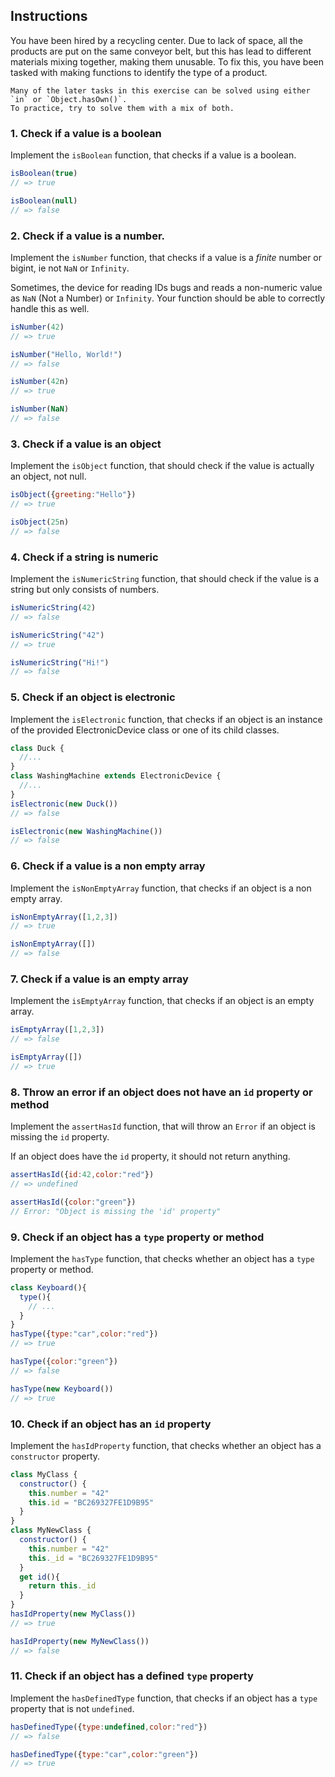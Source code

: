 ## Instructions

You have been hired by a recycling center.
Due to lack of space, all the products are put on the same conveyor belt, but this has lead to different materials mixing together, making them unusable.
To fix this, you have been tasked with making functions to identify the type of a product.

~~~~exercism/note
Many of the later tasks in this exercise can be solved using either `in` or `Object.hasOwn()`.
To practice, try to solve them with a mix of both.
~~~~
### 1. Check if a value is a boolean

Implement the `isBoolean` function, that checks if a value is a boolean.

```javascript
isBoolean(true)
// => true

isBoolean(null)
// => false
```

### 2. Check if a value is a number.

Implement the `isNumber` function, that checks if a value is a _finite_ number or bigint, ie not `NaN` or `Infinity`.

Sometimes, the device for reading IDs bugs and reads a non-numeric value as `NaN` (Not a Number) or `Infinity`.
Your function should be able to correctly handle this as well.

```javascript
isNumber(42)
// => true

isNumber("Hello, World!")
// => false

isNumber(42n)
// => true

isNumber(NaN)
// => false
```

### 3. Check if a value is an object

Implement the `isObject` function, that should check if the value is actually an object, not null.

```javascript
isObject({greeting:"Hello"})
// => true

isObject(25n)
// => false
```

### 4. Check if a string is numeric

Implement the `isNumericString` function, that should check if the value is a string but only consists of numbers.

```javascript
isNumericString(42)
// => false

isNumericString("42")
// => true

isNumericString("Hi!")
// => false

```

### 5. Check if an object is electronic

Implement the `isElectronic` function, that checks if an object is an instance of the provided ElectronicDevice class or one of its child classes.

```javascript
class Duck {
  //...
}
class WashingMachine extends ElectronicDevice {
  //...
}
isElectronic(new Duck())
// => false

isElectronic(new WashingMachine())
// => false
```

### 6. Check if a value is a non empty array

Implement the `isNonEmptyArray` function, that checks if an object is a non empty array.

```javascript
isNonEmptyArray([1,2,3])
// => true

isNonEmptyArray([])
// => false
```

### 7. Check if a value is an empty array

Implement the `isEmptyArray` function, that checks if an object is an empty array.
```javascript
isEmptyArray([1,2,3])
// => false

isEmptyArray([])
// => true
```

### 8. Throw an error if an object does not have an `id` property or method

Implement the `assertHasId` function, that will throw an `Error` if an object is missing the `id` property.

If an object does have the `id` property, it should not return anything.

```javascript
assertHasId({id:42,color:"red"})
// => undefined

assertHasId({color:"green"})
// Error: "Object is missing the 'id' property"
```

### 9. Check if an object has a `type` property or method

Implement the `hasType` function, that checks whether an object has a `type` property or method.

```javascript
class Keyboard(){
  type(){
    // ...
  }
}
hasType({type:"car",color:"red"})
// => true

hasType({color:"green"})
// => false

hasType(new Keyboard())
// => true
```

### 10. Check if an object has an `id` property

Implement the `hasIdProperty` function, that checks whether an object has a `constructor` property.

```javascript
class MyClass {
  constructor() {
    this.number = "42"
    this.id = "BC269327FE1D9B95"
  }
}
class MyNewClass {
  constructor() {
    this.number = "42"
    this._id = "BC269327FE1D9B95"
  }
  get id(){
    return this._id
  }
}
hasIdProperty(new MyClass())
// => true

hasIdProperty(new MyNewClass())
// => false
```
### 11. Check if an object has a defined `type` property

Implement the `hasDefinedType` function, that checks if an object has a `type` property that is not `undefined`.

```javascript
hasDefinedType({type:undefined,color:"red"})
// => false

hasDefinedType({type:"car",color:"green"})
// => true
```
